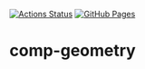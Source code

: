 [![Actions Status](https://github.com/Luzhiled/comp-geometry/workflows/verify/badge.svg)](https://github.com/Luzhiled/comp-geometry/actions)
[![GitHub Pages](https://img.shields.io/static/v1?label=GitHub+Pages&message=+&color=brightgreen&logo=github)](https://Luzhiled.github.io/comp-geometry/)

# comp-geometry

